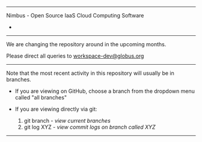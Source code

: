 - - -

Nimbus - Open Source IaaS Cloud Computing Software

* <p><http://workspace.globus.org></p>

- - -

We are changing the repository around in the upcoming months.

Please direct all queries to <workspace-dev@globus.org>

- - -

Note that the most recent activity in this repository will usually be in branches.

* If you are viewing on GitHub, choose a branch from the dropdown menu called "all branches"

* If you are viewing directly via git:
  1. git branch - _view current branches_
  2. git log XYZ - _view commit logs on branch called XYZ_

- - -
